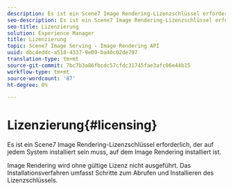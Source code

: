 ```yaml
---
description: Es ist ein Scene7 Image Rendering-Lizenzschlüssel erforderlich, der auf jedem System installiert sein muss, auf dem Image Rendering installiert ist.
seo-description: Es ist ein Scene7 Image Rendering-Lizenzschlüssel erforderlich, der auf jedem System installiert sein muss, auf dem Image Rendering installiert ist.
seo-title: Lizenzierung
solution: Experience Manager
title: Lizenzierung
topic: Scene7 Image Serving - Image Rendering API
uuid: dbc4eddc-a518-4337-9e09-ba40c02de797
translation-type: tm+mt
source-git-commit: 7bc7b3a86fbcdc57cfdc31745fae3afc06e44b15
workflow-type: tm+mt
source-wordcount: '87'
ht-degree: 0%

---
```



# Lizenzierung{#licensing}

Es ist ein Scene7 Image Rendering-Lizenzschlüssel erforderlich, der auf jedem System installiert sein muss, auf dem Image Rendering installiert ist.

Image Rendering wird ohne gültige Lizenz nicht ausgeführt. Das Installationsverfahren umfasst Schritte zum Abrufen und Installieren des Lizenzschlüssels.
